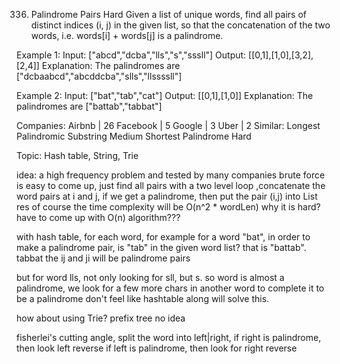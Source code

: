 336. Palindrome Pairs
Hard
Given a list of unique words, find all pairs of distinct indices (i, j) in the given list, so that the concatenation of the two words, i.e. words[i] + words[j] is a palindrome.

Example 1:
Input: ["abcd","dcba","lls","s","sssll"]
Output: [[0,1],[1,0],[3,2],[2,4]] 
Explanation: The palindromes are ["dcbaabcd","abcddcba","slls","llssssll"]

Example 2:
Input: ["bat","tab","cat"]
Output: [[0,1],[1,0]] 
Explanation: The palindromes are ["battab","tabbat"]

Companies: Airbnb | 26 Facebook | 5 Google | 3 Uber | 2
Similar:
Longest Palindromic Substring Medium
Shortest Palindrome Hard

Topic: 
Hash table, String, Trie

idea: 
a high frequency problem and tested by many companies
brute force is easy to come up, just find all pairs with a two level loop
,concatenate the word pairs at i and j, if we get a palindrome, then put the pair (i,j) into List<Pair> res
of course the time complexity will be O(n^2 * wordLen)
why it is hard? have to come up with O(n) algorithm???

with hash table, 
for each word, for example for a word "bat", in order to make a palindrome pair, is "tab" in the given word list? that is "battab".  tabbat 
the ij and ji will be palindrome pairs

but for word lls, not only looking for sll, but s. so word is almost a palindrome, we look for a few more chars in another word to complete it to be a palindrome 
don't feel like hashtable along will solve this. 

how about using Trie? prefix tree
no idea

fisherlei's cutting angle,   split the word into left|right, if right is palindrome, then look left reverse
  if left is palindrome, then look for right reverse
 
